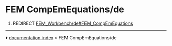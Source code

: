 # FEM CompEmEquations/de
1.  REDIRECT [FEM_Workbench/de#FEM_CompEmEquations](FEM_Workbench/de#FEM_CompEmEquations.md)



---
⏵ [documentation index](../README.md) > FEM CompEmEquations/de
